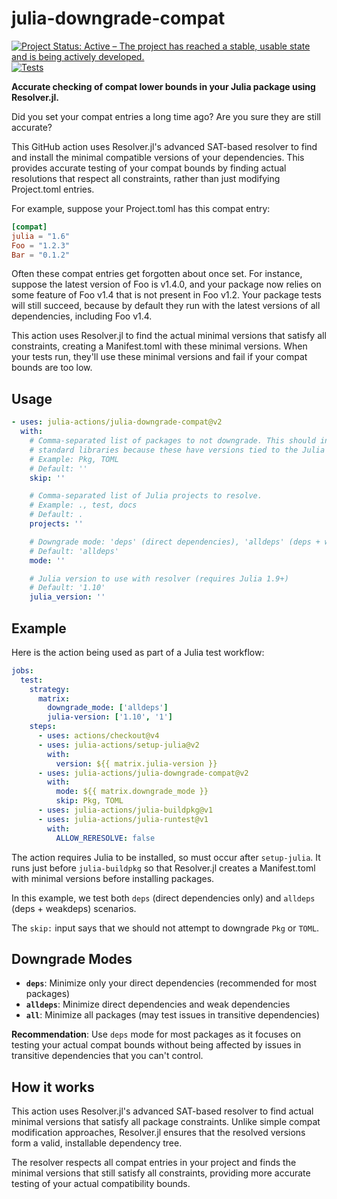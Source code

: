 # julia-downgrade-compat

[![Project Status: Active – The project has reached a stable, usable state and is being actively developed.](https://www.repostatus.org/badges/latest/active.svg)](https://www.repostatus.org/#active)
[![Tests](https://github.com/julia-actions/julia-downgrade-compat/actions/workflows/tests.yml/badge.svg)](https://github.com/julia-actions/julia-downgrade-compat/actions/workflows/tests.yml)

**Accurate checking of compat lower bounds in your Julia package using Resolver.jl.**

Did you set your compat entries a long time ago? Are you sure they are still accurate?

This GitHub action uses Resolver.jl's advanced SAT-based resolver to find and install the minimal
compatible versions of your dependencies. This provides accurate testing of your compat bounds
by finding actual resolutions that respect all constraints, rather than just modifying Project.toml entries.

For example, suppose your Project.toml has this compat entry:
```toml
[compat]
julia = "1.6"
Foo = "1.2.3"
Bar = "0.1.2"
```

Often these compat entries get forgotten about once set. For instance, suppose the latest
version of Foo is v1.4.0, and your package now relies on some feature of Foo v1.4 that is
not present in Foo v1.2. Your package tests will still succeed, because by default they run
with the latest versions of all dependencies, including Foo v1.4.

This action uses Resolver.jl to find the actual minimal versions that satisfy all constraints,
creating a Manifest.toml with these minimal versions. When your tests run, they'll use these
minimal versions and fail if your compat bounds are too low.

## Usage

```yaml
- uses: julia-actions/julia-downgrade-compat@v2
  with:
    # Comma-separated list of packages to not downgrade. This should include any
    # standard libraries because these have versions tied to the Julia version.
    # Example: Pkg, TOML
    # Default: ''
    skip: ''

    # Comma-separated list of Julia projects to resolve.
    # Example: ., test, docs
    # Default: .
    projects: ''

    # Downgrade mode: 'deps' (direct dependencies), 'alldeps' (deps + weakdeps), 'all' (all packages)
    # Default: 'alldeps'
    mode: ''

    # Julia version to use with resolver (requires Julia 1.9+)
    # Default: '1.10'
    julia_version: ''
```

## Example

Here is the action being used as part of a Julia test workflow:

```yaml
jobs:
  test:
    strategy:
      matrix:
        downgrade_mode: ['alldeps']
        julia-version: ['1.10', '1']
    steps:
      - uses: actions/checkout@v4
      - uses: julia-actions/setup-julia@v2
        with:
          version: ${{ matrix.julia-version }}
      - uses: julia-actions/julia-downgrade-compat@v2
        with:
          mode: ${{ matrix.downgrade_mode }}
          skip: Pkg, TOML
      - uses: julia-actions/julia-buildpkg@v1
      - uses: julia-actions/julia-runtest@v1
        with:
          ALLOW_RERESOLVE: false
```

The action requires Julia to be installed, so must occur after `setup-julia`. It runs just
before `julia-buildpkg` so that Resolver.jl creates a Manifest.toml with minimal versions before installing packages.

In this example, we test both `deps` (direct dependencies only) and `alldeps` (deps + weakdeps) scenarios. 

The `skip:` input says that we should not attempt to downgrade `Pkg` or `TOML`.

## Downgrade Modes

- **`deps`**: Minimize only your direct dependencies (recommended for most packages)
- **`alldeps`**: Minimize direct dependencies and weak dependencies 
- **`all`**: Minimize all packages (may test issues in transitive dependencies)

**Recommendation**: Use `deps` mode for most packages as it focuses on testing your actual compat bounds without being affected by issues in transitive dependencies that you can't control.

## How it works

This action uses Resolver.jl's advanced SAT-based resolver to find actual minimal versions that satisfy all package constraints. Unlike simple compat modification approaches, Resolver.jl ensures that the resolved versions form a valid, installable dependency tree.

The resolver respects all compat entries in your project and finds the minimal versions that still satisfy all constraints, providing more accurate testing of your actual compatibility bounds.
